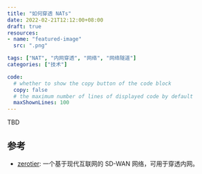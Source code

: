 ```yaml
---
title: "如何穿透 NATs"
date: 2022-02-21T12:12:00+08:00
draft: true
resources:
- name: "featured-image"
  src: ".png"

tags: ["NAT", "内网穿透", "网络", "网络隧道"]
categories: ["技术"]

code:
  # whether to show the copy button of the code block
  copy: false
  # the maximum number of lines of displayed code by default
  maxShownLines: 100
---
```


TBD


## 参考

- [zerotier](https://www.zerotier.com/): 一个基于现代互联网的 SD-WAN 网络，可用于穿透内网。
